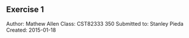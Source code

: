 Exercise 1
-----------
Author: Mathew Allen
Class: CST82333 350
Submitted to: Stanley Pieda
Created: 2015-01-18 
